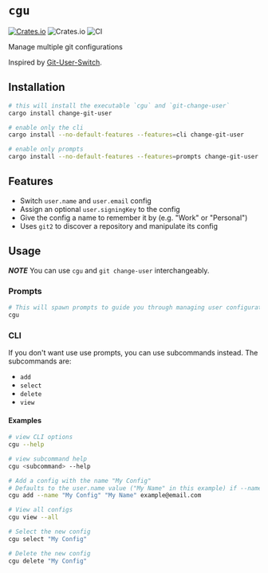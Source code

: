 # `cgu`

[![Crates.io](https://img.shields.io/crates/v/change-git-user)][Crates.io Link]
![Crates.io](https://img.shields.io/crates/d/change-git-user)
![CI](https://github.com/spenserblack/change-git-user/workflows/CI/badge.svg)

Manage multiple git configurations

Inspired by [Git-User-Switch](https://github.com/geongeorge/Git-User-Switch).

## Installation

```bash
# this will install the executable `cgu` and `git-change-user`
cargo install change-git-user

# enable only the cli
cargo install --no-default-features --features=cli change-git-user

# enable only prompts
cargo install --no-default-features --features=prompts change-git-user
```

## Features

- Switch `user.name` and `user.email` config
- Assign an optional `user.signingKey` to the config
- Give the config a name to remember it by (e.g. "Work" or "Personal")
- Uses `git2` to discover a repository and manipulate its config

## Usage

***NOTE*** You can use `cgu` and `git change-user` interchangeably.

### Prompts

```bash
# This will spawn prompts to guide you through managing user configurations
cgu
```

### CLI

If you don't want use use prompts, you can use subcommands instead.
The subcommands are:

- `add`
- `select`
- `delete`
- `view`

#### Examples

```bash
# view CLI options
cgu --help

# view subcommand help
cgu <subcommand> --help

# Add a config with the name "My Config"
# Defaults to the user.name value ("My Name" in this example) if --name is not passed
cgu add --name "My Config" "My Name" example@email.com

# View all configs
cgu view --all

# Select the new config
cgu select "My Config"

# Delete the new config
cgu delete "My Config"
```

[Crates.io Link]: https://crates.io/crates/change-git-user
